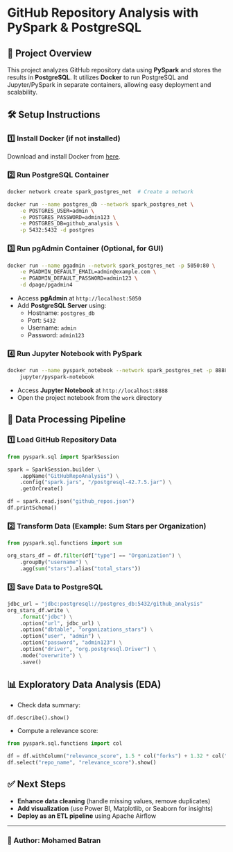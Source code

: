 # GitHub Repository Analysis with PySpark & PostgreSQL

## 📌 Project Overview
This project analyzes GitHub repository data using **PySpark** and stores the results in **PostgreSQL**. It utilizes **Docker** to run PostgreSQL and Jupyter/PySpark in separate containers, allowing easy deployment and scalability.

## 🛠️ Setup Instructions

### 1️⃣ Install Docker (if not installed)
Download and install Docker from [here](https://www.docker.com/get-started).

### 2️⃣ Run PostgreSQL Container
```sh
docker network create spark_postgres_net  # Create a network

docker run --name postgres_db --network spark_postgres_net \
    -e POSTGRES_USER=admin \
    -e POSTGRES_PASSWORD=admin123 \
    -e POSTGRES_DB=github_analysis \
    -p 5432:5432 -d postgres
```

### 3️⃣ Run pgAdmin Container (Optional, for GUI)
```sh
docker run --name pgadmin --network spark_postgres_net -p 5050:80 \
    -e PGADMIN_DEFAULT_EMAIL=admin@example.com \
    -e PGADMIN_DEFAULT_PASSWORD=admin123 \
    -d dpage/pgadmin4
```
- Access **pgAdmin** at `http://localhost:5050`
- Add **PostgreSQL Server** using:
  - Hostname: `postgres_db`
  - Port: `5432`
  - Username: `admin`
  - Password: `admin123`

### 4️⃣ Run Jupyter Notebook with PySpark
```sh
docker run --name pyspark_notebook --network spark_postgres_net -p 8888:8888 -v $(pwd):/home/jovyan/work \
    jupyter/pyspark-notebook
```
- Access **Jupyter Notebook** at `http://localhost:8888`
- Open the project notebook from the `work` directory

## 🔄 Data Processing Pipeline
### 1️⃣ Load GitHub Repository Data
```python
from pyspark.sql import SparkSession

spark = SparkSession.builder \
    .appName("GitHubRepoAnalysis") \
    .config("spark.jars", "/postgresql-42.7.5.jar") \
    .getOrCreate()

df = spark.read.json("github_repos.json")
df.printSchema()
```

### 2️⃣ Transform Data (Example: Sum Stars per Organization)
```python
from pyspark.sql.functions import sum

org_stars_df = df.filter(df["type"] == "Organization") \
    .groupBy("username") \
    .agg(sum("stars").alias("total_stars"))
```

### 3️⃣ Save Data to PostgreSQL
```python
jdbc_url = "jdbc:postgresql://postgres_db:5432/github_analysis"
org_stars_df.write \
    .format("jdbc") \
    .option("url", jdbc_url) \
    .option("dbtable", "organizations_stars") \
    .option("user", "admin") \
    .option("password", "admin123") \
    .option("driver", "org.postgresql.Driver") \
    .mode("overwrite") \
    .save()
```

## 📊 Exploratory Data Analysis (EDA)
- Check data summary:
```python
df.describe().show()
```
- Compute a relevance score:
```python
from pyspark.sql.functions import col

df = df.withColumn("relevance_score", 1.5 * col("forks") + 1.32 * col("subscribers") + 1.04 * col("stars"))
df.select("repo_name", "relevance_score").show()
```

## ✅ Next Steps
- **Enhance data cleaning** (handle missing values, remove duplicates)
- **Add visualization** (use Power BI, Matplotlib, or Seaborn for insights)
- **Deploy as an ETL pipeline** using Apache Airflow

---

### 📝 Author: Mohamed Batran

